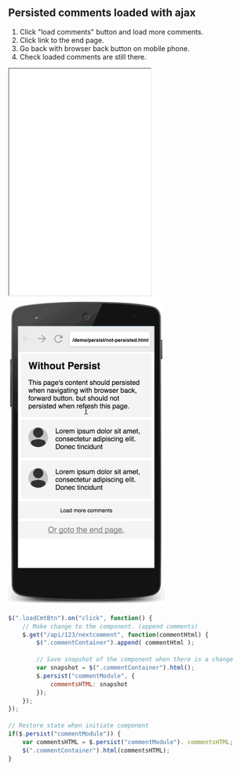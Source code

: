 ## Persisted comments loaded with ajax
1. Click "load comments" button and load more comments.
2. Click link to the end page.
3. Go back with browser back button on mobile phone.
4. Check loaded comments are still there.

<div class="deviceContainer persistDemo">
  <div class="screen">
  <div class="addressbar">
    <div class="backBtn button"></div>
    <div class="forwardBtn button"></div>
    <div class="refreshBtn button"></div>
    <div class="label"></div>
    <div class="progress-indicator"></div>
  </div>
  <div class="viewport">
     <iframe src="persisted.html" width="288" height="462">
       </iframe>
  </div>
  </div>
</div>
<div class="deviceContainer">
<img src="./img/withoutpersist.gif"/>
</div>

```javascript
$(".loadCmtBtn").on("click", function() {
	// Make change to the component. (append comments) 
	$.get("/api/123/nextcomment", function(commentHtml) {
		$(".commentContainer").append( commentHtml );		

		// Save snapshot of the component when there is a change
		var snapshot = $(".commentContainer").html();
		$.persist("commentModule", {
			commentsHTML: snapshot
		});
	});
});
	
// Restore state when initiate component
if($.persist("commentModule")) {
	var commentsHTML = $.persist("commentModule"). commentsHTML;
	$(".commentContainer").html(commentsHTML);
}
```